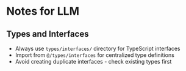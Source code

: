# Notes for LLM

## Types and Interfaces
- Always use `types/interfaces/` directory for TypeScript interfaces
- Import from `@/types/interfaces` for centralized type definitions
- Avoid creating duplicate interfaces - check existing types first